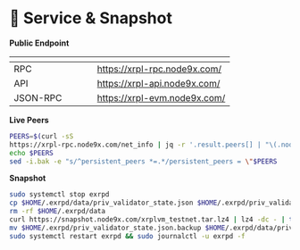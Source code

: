 # 💾 Service & Snapshot

**Public Endpoint**

<table data-header-hidden><thead><tr><th width="133.33331298828125"></th><th></th></tr></thead><tbody><tr><td>RPC</td><td><a href="https://xrpl-rpc.node9x.com/">https://xrpl-rpc.node9x.com/ </a></td></tr><tr><td>API</td><td><a href="https://xrpl-api.node9x.com/">https://xrpl-api.node9x.com/</a></td></tr><tr><td>JSON-RPC</td><td><a href="https://xrpl-evm.node9x.com/">https://xrpl-evm.node9x.com/</a></td></tr></tbody></table>

**Live Peers**

```bash
PEERS=$(curl -sS 
https://xrpl-rpc.node9x.com/net_info | jq -r '.result.peers[] | "\(.node_info.id)@\(.remote_ip):\(.node_info.listen_addr)"' | awk -F ':' '{print $1":"$(NF)}' | paste -sd, -)
echo $PEERS
sed -i.bak -e "s/^persistent_peers *=.*/persistent_peers = \"$PEERS
```



**Snapshot**

```bash
sudo systemctl stop exrpd
cp $HOME/.exrpd/data/priv_validator_state.json $HOME/.exrpd/priv_validator_state.json.backup
rm -rf $HOME/.exrpd/data
curl https://snapshot.node9x.com/xrplvm_testnet.tar.lz4 | lz4 -dc - | tar -xf - -C $HOME/.exrpd
mv $HOME/.exrpd/priv_validator_state.json.backup $HOME/.exrpd/data/priv_validator_state.json
sudo systemctl restart exrpd && sudo journalctl -u exrpd -f
```
